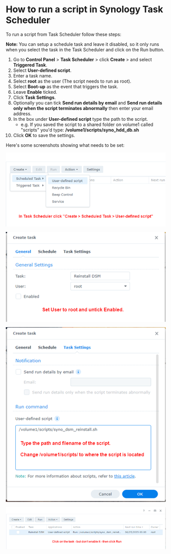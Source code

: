 # How to run a script in Synology Task Scheduler

To run a script from Task Scheduler follow these steps:

**Note:** You can setup a schedule task and leave it disabled, so it only runs when you select the task in the Task Scheduler and click on the Run button.

1. Go to **Control Panel** > **Task Scheduler** > click **Create** > and select **Triggered Task**.
2. Select **User-defined script**.
3. Enter a task name.
4. Select **root** as the user (The script needs to run as root).
5. Select **Boot-up** as the event that triggers the task.
6. Leave **Enable** ticked.
7. Click **Task Settings**.
8. Optionally you can tick **Send run details by email** and **Send run details only when the script terminates abnormally** then enter your email address.
9. In the box under **User-defined script** type the path to the script. 
    - e.g. If you saved the script to a shared folder on volume1 called "scripts" you'd type: **/volume1/scripts/syno_hdd_db.sh**
11. Click **OK** to save the settings.

Here's some screenshots showing what needs to be set:

<p align="leftr"><img src="images/schedule-1.png"></p>

<p align="leftr"><img src="images/schedule-2.png"></p>

<p align="leftr"><img src="images/schedule-3.png"></p>

<p align="leftr"><img src="images/schedule-4.png"></p>
